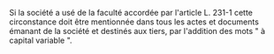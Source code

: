   
Si la société a usé de la faculté accordée par l'article L. 231-1 cette circonstance doit être mentionnée dans tous les actes et documents émanant de la société et destinés aux tiers, par l'addition des mots " à capital variable ".  

  
